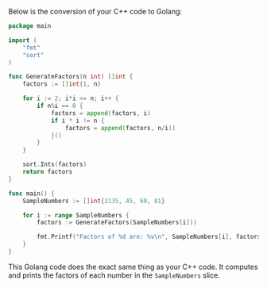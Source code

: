 Below is the conversion of your C++ code to Golang:

```go
package main

import (
	"fmt"
	"sort"
)

func GenerateFactors(n int) []int {
	factors := []int{1, n}

	for i := 2; i*i <= n; i++ {
		if n%i == 0 {
			factors = append(factors, i)
			if i * i != n {
				factors = append(factors, n/i))
			}()
		}
	}

	sort.Ints(factors)
	return factors
}

func main() {
	SampleNumbers := []int{3135, 45, 60, 81}

	for i := range SampleNumbers {
		factors := GenerateFactors(SampleNumbers[i]))

		fmt.Printf("Factors of %d are: %v\n", SampleNumbers[i], factors))
	}
}
```
This Golang code does the exact same thing as your C++ code. It computes and prints the factors of each number in the `SampleNumbers` slice.
